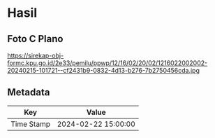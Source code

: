 # Hasil

## Foto C Plano

https://sirekap-obj-formc.kpu.go.id/2e33/pemilu/ppwp/12/16/02/20/02/1216022002002-20240215-101721--cf2431b9-0832-4d13-b276-7b2750456cda.jpg


## Metadata

| Key        | Value               |
| ---------- | ------------------- |
| Time Stamp | 2024-02-22 15:00:00 |



